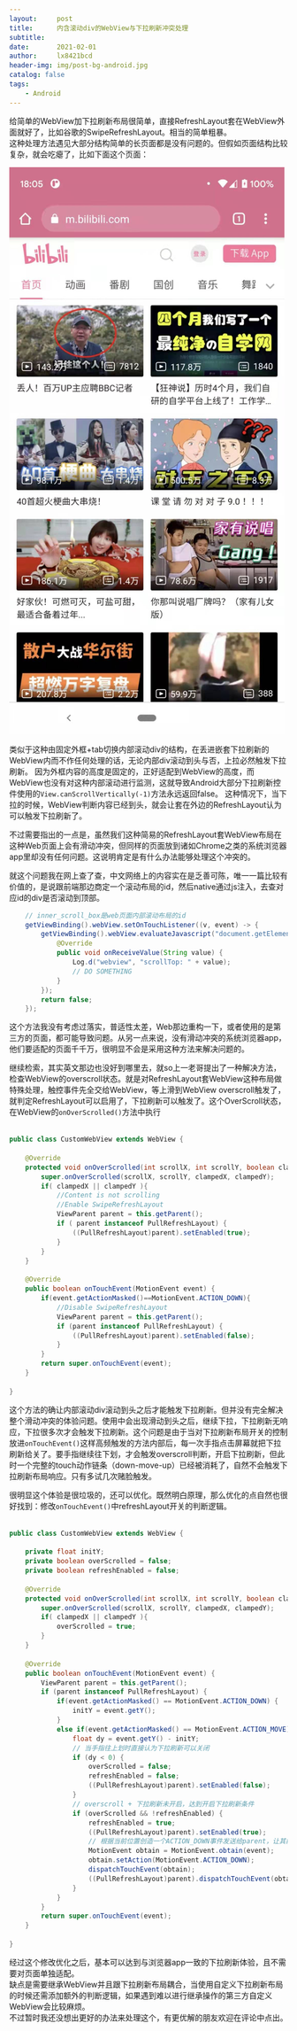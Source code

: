 ```yaml
---
layout:     post
title:      内含滚动div的WebView与下拉刷新冲突处理
subtitle:   
date:       2021-02-01
author:     lx8421bcd
header-img: img/post-bg-android.jpg
catalog: false
tags:
    - Android
---
```


给简单的WebView加下拉刷新布局很简单，直接RefreshLayout套在WebView外面就好了，比如谷歌的SwipeRefreshLayout。相当的简单粗暴。  
这种处理方法遇见大部分结构简单的长页面都是没有问题的。但假如页面结构比较复杂，就会吃瘪了，比如下面这个页面：

![Bilibili H5 首页](https://raw.githubusercontent.com/lx8421bcd/lx8421bcd.github.io/master/img/post_img/bilibiliH5Home.jpeg)  

类似于这种由固定外框+tab切换内部滚动div的结构，在丢进嵌套下拉刷新的WebView内而不作任何处理的话，无论内部div滚动到头与否，上拉必然触发下拉刷新。
因为外框内容的高度是固定的，正好适配到WebView的高度，而WebView也没有对这种内部滚动进行监测，这就导致Android大部分下拉刷新控件使用的```View.canScrollVertically(-1)```方法永远返回false。
这种情况下，当下拉的时候，WebView判断内容已经到头，就会让套在外边的RefreshLayout认为可以触发下拉刷新了。  

不过需要指出的一点是，虽然我们这种简易的RefreshLayout套WebView布局在这种Web页面上会有滑动冲突，但同样的页面放到诸如Chrome之类的系统浏览器app里却没有任何问题。这说明肯定是有什么办法能够处理这个冲突的。

就这个问题我在网上查了查，中文网络上的内容实在是乏善可陈，唯一一篇比较有价值的，是说跟前端那边商定一个滚动布局的id，然后native通过js注入，去查对应id的div是否滚动到顶部。
```java
    // inner_scroll_box是web页面内部滚动布局的id
    getViewBinding().webView.setOnTouchListener((v, event) -> {
        getViewBinding().webView.evaluateJavascript("document.getElementById(\"inner_scroll_box\").scrollTop", new ValueCallback<String>() {
            @Override
            public void onReceiveValue(String value) {
                Log.d("webview", "scrollTop: " + value);
                // DO SOMETHING
            }
        });
        return false;
    });

```
这个方法我没有考虑过落实，普适性太差，Web那边重构一下，或者使用的是第三方的页面，都可能导致问题。从另一点来说，没有滑动冲突的系统浏览器app，他们要适配的页面千千万，很明显不会是采用这种方法来解决问题的。

继续检索，其实英文那边也没好到哪里去，就so上一老哥提出了一种解决方法，检查WebView的overscroll状态。就是对RefreshLayout套WebView这种布局做特殊处理，触控事件先全交给WebView，等上滑到WebView overscroll触发了，就判定RefreshLayout可以启用了，下拉刷新可以触发了。这个OverScroll状态，在WebView的```onOverScrolled()```方法中执行
```java

public class CustomWebView extends WebView {

    @Override
    protected void onOverScrolled(int scrollX, int scrollY, boolean clampedX, boolean clampedY) {
        super.onOverScrolled(scrollX, scrollY, clampedX, clampedY);
        if( clampedX || clampedY ){
            //Content is not scrolling
            //Enable SwipeRefreshLayout
            ViewParent parent = this.getParent();
            if ( parent instanceof PullRefreshLayout) {
                ((PullRefreshLayout)parent).setEnabled(true);
            }
        }
    }

    @Override
    public boolean onTouchEvent(MotionEvent event) {
        if(event.getActionMasked()==MotionEvent.ACTION_DOWN){
            //Disable SwipeRefreshLayout
            ViewParent parent = this.getParent();
            if (parent instanceof PullRefreshLayout) {
                ((PullRefreshLayout)parent).setEnabled(false);
            }
        }
        return super.onTouchEvent(event);
    }

}

```

这个方法的确让内部滚动div滚动到头之后才能触发下拉刷新。但并没有完全解决整个滑动冲突的体验问题。使用中会出现滑动到头之后，继续下拉，下拉刷新无响应，下拉很多次才会触发下拉刷新。这个问题是由于当对下拉刷新布局开关的控制放进```onTouchEvent()```这样高频触发的方法内部后，每一次手指点击屏幕就把下拉刷新给关了。要手指继续往下划，才会触发overscroll判断，开启下拉刷新，但此时一个完整的touch动作链条（down-move-up）已经被消耗了，自然不会触发下拉刷新布局响应。只有多试几次赌脸触发。  

很明显这个体验是很垃圾的，还可以优化。既然明白原理，那么优化的点自然也很好找到：修改```onTouchEvent()```中refreshLayout开关的判断逻辑。
```java

public class CustomWebView extends WebView {

    private float initY;
    private boolean overScrolled = false;
    private boolean refreshEnabled = false;

    @Override
    protected void onOverScrolled(int scrollX, int scrollY, boolean clampedX, boolean clampedY) {
        super.onOverScrolled(scrollX, scrollY, clampedX, clampedY);
        if( clampedX || clampedY ){
            overScrolled = true;
        }
    }

    @Override
    public boolean onTouchEvent(MotionEvent event) {
        ViewParent parent = this.getParent();
        if (parent instanceof PullRefreshLayout) {
            if(event.getActionMasked() == MotionEvent.ACTION_DOWN) {
                initY = event.getY();
            }
            else if(event.getActionMasked() == MotionEvent.ACTION_MOVE) {
                float dy = event.getY() - initY;
                // 当手指往上划时直接认为下拉刷新可以关闭
                if (dy < 0) {
                    overScrolled = false;
                    refreshEnabled = false;
                    ((PullRefreshLayout)parent).setEnabled(false);
                }
                // overscroll + 下拉刷新未开启，达到开启下拉刷新条件
                if (overScrolled && !refreshEnabled) {
                    refreshEnabled = true;
                    ((PullRefreshLayout)parent).setEnabled(true);
                    // 根据当前位置创造一个ACTION_DOWN事件发送给parent，让其能够处理一个完整的touch链执行下拉刷新
                    MotionEvent obtain = MotionEvent.obtain(event);
                    obtain.setAction(MotionEvent.ACTION_DOWN);
                    dispatchTouchEvent(obtain);
                    ((PullRefreshLayout)parent).dispatchTouchEvent(obtain);
                }
            }
        }
        return super.onTouchEvent(event);
    }

}

```

经过这个修改优化之后，基本可以达到与浏览器app一致的下拉刷新体验，且不需要对页面单独适配。  
缺点是需要继承WebView并且跟下拉刷新布局耦合，当使用自定义下拉刷新布局的时候还需添加额外的判断逻辑，如果遇到难以进行继承操作的第三方自定义WebView会比较麻烦。  
不过暂时我还没想出更好的办法来处理这个，有更优解的朋友欢迎在评论中点出。